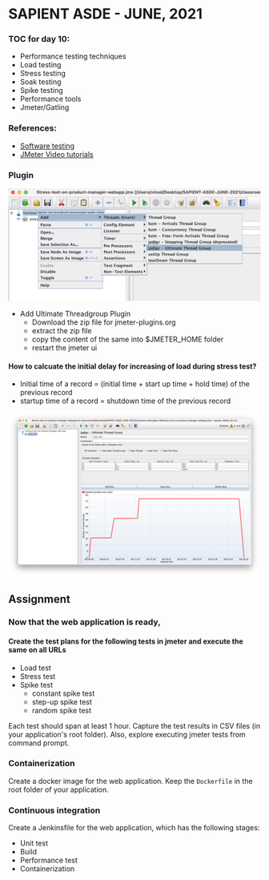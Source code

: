 # SAPIENT ASDE - JUNE, 2021

### TOC for day 10:

-   Performance testing techniques
-   Load testing
-   Stress testing
-   Soak testing
-   Spike testing
-   Performance tools
-   Jmeter/Gatling

### References:

-   [Software testing](https://www.guru99.com/software-testing.html 'Software testing')
-   [JMeter Video tutorials](https://kelutral.com/jmeter-tutorials 'JMeter Video tutorials')

### Plugin

![](./utg.png)

-   Add Ultimate Threadgroup Plugin
    -   Download the zip file for jmeter-plugins.org
    -   extract the zip file
    -   copy the content of the same into $JMETER_HOME folder
    -   restart the jmeter ui

#### How to calcuate the initial delay for increasing of load during stress test?

-   Initial time of a record = (initial time + start up time + hold time) of the previous record
-   startup time of a record = shutdown time of the previous record

![](stress.png)

## Assignment

### Now that the web application is ready,

#### Create the test plans for the following tests in jmeter and execute the same on all URLs

-   Load test
-   Stress test
-   Spike test
    -   constant spike test
    -   step-up spike test
    -   random spike test

Each test should span at least 1 hour. Capture the test results in CSV files (in your application's root folder). Also, explore executing jmeter tests from command prompt.

### Containerization

Create a docker image for the web application. Keep the `Dockerfile` in the root folder of your application.

### Continuous integration

Create a Jenkinsfile for the web application, which has the following stages:

-   Unit test
-   Build
-   Performance test
-   Containerization
